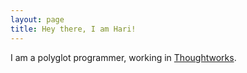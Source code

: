 ```yaml
---
layout: page
title: Hey there, I am Hari!
---
```


I am a polyglot programmer, working in [Thoughtworks](http://www.thoughtworks.com).
